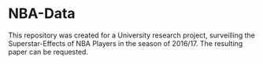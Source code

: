 # NBA-Data
This repository was created for a University research project, surveilling the Superstar-Effects of NBA Players in the season of 2016/17.
The resulting paper can be requested. 

